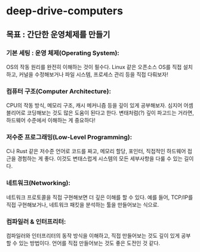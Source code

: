 # deep-drive-computers

## 목표 : 간단한 운영체제를 만들기



### 기본 세팅 : 운영 체제(Operating System): 
OS의 작동 원리를 완전히 이해하는 것이 필수다. Linux 같은 오픈소스 OS를 직접 설치하고, 커널을 수정해보거나 파일 시스템, 프로세스 관리 등을 직접 다뤄보자!


### 컴퓨터 구조(Computer Architecture): 
CPU의 작동 방식, 메모리 구조, 캐시 메커니즘 등을 깊이 있게 공부해보자. 심지어 어셈블리어로 코딩해보는 것도 많은 도움이 된다고 한다. 변태처럼(?) 깊이 파고드는 거라면, 하드웨어 수준에서 이해하는 게 중요하다!


### 저수준 프로그래밍(Low-Level Programming): 
C나 Rust 같은 저수준 언어로 코드를 짜고, 메모리 할당, 포인터, 직접적인 하드웨어 접근을 경험하는 게 좋다. 이것도 변태스럽게 시스템의 모든 세부사항을 다룰 수 있는 길이다.


### 네트워크(Networking): 
네트워크 프로토콜을 직접 구현해보면 더 깊은 이해를 할 수 있다. 예를 들어, TCP/IP를 직접 구현해보거나, 네트워크 패킷을 분석하는 툴을 만들어보는 식으로.


### 컴파일러 & 인터프리터: 
컴파일러와 인터프리터의 동작 방식을 이해하고, 직접 만들어보는 것도 깊이 있게 공부할 수 있는 방법이다. 언어를 직접 만들어보는 것도 좋은 도전인 것 같다.



